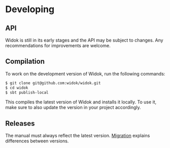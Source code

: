 # Developing
## API
Widok is still in its early stages and the API may be subject to changes. Any recommendations for improvements are welcome.

## Compilation
To work on the development version of Widok, run the following commands:

```bash
$ git clone git@github.com:widok/widok.git
$ cd widok
$ sbt publish-local
```

This compiles the latest version of Widok and installs it locally. To use it, make sure to also update the version in your project accordingly.

## Releases
The manual must always reflect the latest version. [Migration](Migration) explains differences between versions.


